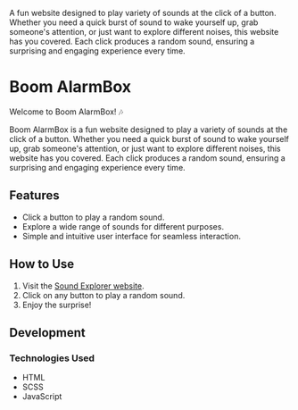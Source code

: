 A fun website designed to play variety of sounds at the click of a button. Whether you need a quick burst of sound to wake yourself up, grab someone's attention, or just want to explore different noises, this website has you covered. Each click produces a random sound, ensuring a surprising and engaging experience every time.

# Boom AlarmBox

Welcome to Boom AlarmBox! 🎶

Boom AlarmBox is a fun website designed to play a variety of sounds at the click of a button. Whether you need a quick burst of sound to wake yourself up, grab someone's attention, or just want to explore different noises, this website has you covered. Each click produces a random sound, ensuring a surprising and engaging experience every time.

## Features

- Click a button to play a random sound.
- Explore a wide range of sounds for different purposes.
- Simple and intuitive user interface for seamless interaction.

## How to Use

1. Visit the [Sound Explorer website](https://sarthakkarora.github.io/Boom-AlarmBox/).
2. Click on any button to play a random sound.
3. Enjoy the surprise!

## Development

### Technologies Used

- HTML
- SCSS
- JavaScript


